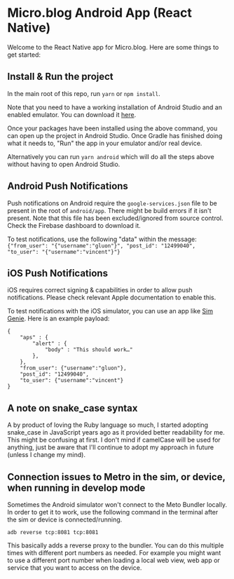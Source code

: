 # Micro.blog Android App (React Native)

Welcome to the React Native app for Micro.blog. Here are some things to get started:

## Install & Run the project

In the main root of this repo, run `yarn` or `npm install`.

Note that you need to have a working installation of Android Studio and an enabled emulator. You can download it [here](https://developer.android.com/studio/).

Once your packages have been installed using the above command, you can open up the project in Android Studio. Once Gradle has finished doing what it needs to, "Run" the app in your emulator and/or real device.

Alternatively you can run `yarn android` which will do all the steps above without having to open Android Studio.

## Android Push Notifications

Push notifications on Android require the `google-services.json` file to be present in the root of `android/app`. There might be build errors if it isn't present. Note that this file has been excluded/ignored from source control. Check the Firebase dashboard to download it.

To test notifications, use the following "data" within the message:
`{"from_user": "{"username":"gluon"}", "post_id": "12499040", "to_user": "{"username":"vincent"}"}`

## iOS Push Notifications

iOS requires correct signing & capabilities in order to allow push notifications. Please check relevant Apple documentation to enable this.

To test notifications with the iOS simulator, you can use an app like [Sim Genie](https://simgenie.app). Here is an example payload:
```
{
	"aps" : {
		"alert" : {
			"body" : "This should work…"
		},
	},
	"from_user": {"username":"gluon"},
	"post_id": "12499040", 
	"to_user": {"username":"vincent"}
}
```

## A note on snake_case syntax

A by product of loving the Ruby language so much, I started adopting snake_case in JavaScript years ago as it provided better readability for me. This might be confusing at first. I don't mind if camelCase will be used for anything, just be aware that I'll continue to adopt my approach in future (unless I change my mind).

## Connection issues to Metro in the sim, or device, when running in develop mode

Sometimes the Android simulator won't connect to the Meto Bundler locally. In order to get it to work, use the following command in the terminal after the sim or device is connected/running.

`adb reverse tcp:8081 tcp:8081`

This basically adds a reverse proxy to the bundler. You can do this multiple times with different port numbers as needed. For example you might want to use a different port number when loading a local web view, web app or service that you want to access on the device.
